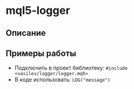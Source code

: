 # mql5-logger
## Описание

## Примеры работы
- Подключить в проект библиотеку: `#include <vasilev/logger/logger.mqh>`
- В коде использовать: `LOG("message")`